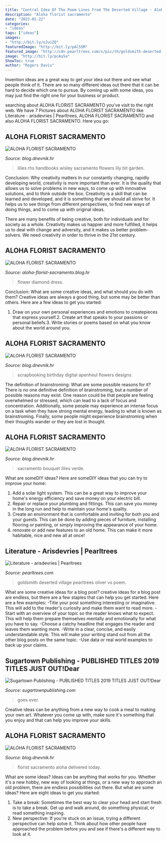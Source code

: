 ```yaml
---
title: "Central Idea Of The Poem Lines From The Deserted Village - Aloha Florist Sacramento"
description: "Aloha florist sacramento"
date: "2023-01-22"
categories:
- "ideas"
tags: ["ideas"]
images:
- "http://bit.ly/oJuiZQ"
featuredImage: "http://bit.ly/pAl5SM"
featured_image: "http://cdn.pearltrees.com/s/pic/th/goldsmith-deserted-writework-80733508"
image: "http://bit.ly/pcAu5a"
ShowToc: true
author: "Rogers Davis"
---
```



Invention ideas are a great way to get your idea out there and see what people think of it. There are so many different ideas out there that it can be hard to decide which one to pursue. By coming up with some ideas, you may just find the right one for your business or product.

	

		
searching about ALOHA FLORIST SACRAMENTO you've visit to the right web. We have 7 Pictures about ALOHA FLORIST SACRAMENTO like Literature - arisdevries | Pearltrees, ALOHA FLORIST SACRAMENTO and also ALOHA FLORIST SACRAMENTO. Here you go:
		
    
## ALOHA FLORIST SACRAMENTO

<img loading=lazy src="http://bit.ly/oJuiZQ" onerror="this.onerror=null;this.src='https://tse1.mm.bing.net/th?id=OIP.zxmN_UeBW7vqy7BlX-eg4wAAAA&amp;pid=15.1';" alt="ALOHA FLORIST SACRAMENTO">

_Source: blog.dnevnik.hr_

>lilies rhs handbooks wisley sacramento flowers lily bit garden. 

	

Conclusion: Why creativity matters
In our constantly changing, rapidly developing world, creativity is more important than ever. It is the quality that allows us to solve problems in new ways, to come up with innovative solutions, and to think outside the box.
Creativity is a skill that can be learned and developed, and it is something that we should all strive for. It helps us to see things from different perspectives, to find new ways of doing things, and to come up with original ideas.

There are many benefits of being creative, both for individuals and for society as a whole. Creativity makes us happier and more fulfilled, it helps us to deal with change and adversity, and it makes us better problem-solvers. We need creativity in order to thrive in the 21st century.

    
## ALOHA FLORIST SACRAMENTO

<img loading=lazy src="http://bit.ly/r4MVJk" onerror="this.onerror=null;this.src='https://tse4.mm.bing.net/th?id=OIP.VvdVlf0nPR-GOk8ZFaTKBgAAAA&amp;pid=15.1';" alt="ALOHA FLORIST SACRAMENTO">

_Source: aloha-florist-sacramento.blog.hr_

>flower diamond dress. 

	

Conclusion: What are some creative ideas, and what should you do with them?
Creative ideas are always a good thing, but some may be better than others. Here are a few ideas to get you started: 
1. Draw on your own personal experiences and emotions to createpieces that express yourself.2. Create art that speaks to your passions or personal beliefs.3. Write stories or poems based on what you know about the world around you.
    
## ALOHA FLORIST SACRAMENTO

<img loading=lazy src="http://bit.ly/phbhNO" onerror="this.onerror=null;this.src='https://tse3.mm.bing.net/th?id=OIP.XxO7rnPpQe2x9GTms6R0tAHaHZ&amp;pid=15.1';" alt="ALOHA FLORIST SACRAMENTO">

_Source: blog.dnevnik.hr_

>scrapbooking birthday digital apenheul flowers designs. 

	

The definition of brainstroming: What are some possible reasons for it?
There is no one definitive definition of brainstroming, but a number of possible reasons may exist. One reason could be that people are feeling overwhelmed or stressed, which can lead to a lack of focus and concentration. Additionally, some people may experience an intense focus on a task when they have strong mental energy, leading to what is known as brainstroming. Finally, some people might experience brainstroming when their thoughts wander or they are lost in thought.

    
## ALOHA FLORIST SACRAMENTO

<img loading=lazy src="http://bit.ly/pAl5SM" onerror="this.onerror=null;this.src='https://tse1.mm.bing.net/th?id=OIP.lycazRfQW6FxEP2T95zNpQHaE8&amp;pid=15.1';" alt="ALOHA FLORIST SACRAMENTO">

_Source: blog.dnevnik.hr_

>sacramento bouquet lilies verde. 

	

What are someDIY ideas?
Here are someDIY ideas that you can try to improve your home:
1. Add a solar light system. This can be a great way to improve your home's energy efficiency and save money on your electric bill.
2. Repair or replace your plumbing and fittings. This can save you money in the long run and help to maintain your home's quality.
3. Create an environment that is comfortable and inviting for both you and your guests. This can be done by adding pieces of furniture, installing flooring or painting, or simply improving the appearance of your home.
4. renovate or add new features to an old home. This can make it more habitable, nice and new all at once!

    
## Literature - Arisdevries | Pearltrees

<img loading=lazy src="http://cdn.pearltrees.com/s/pic/th/goldsmith-deserted-writework-80733508" onerror="this.onerror=null;this.src='https://tse2.mm.bing.net/th?id=OIP.gW8a_E45u_yGKvAIbPiHqAAAAA&amp;pid=15.1';" alt="Literature - arisdevries | Pearltrees">

_Source: pearltrees.com_

>goldsmith deserted village pearltrees oliver vs poem. 

	

What are some creative ideas for a blog post?
creative ideas for a blog post are endless, but there are a few staples that can help you get started. Here are a few examples: 
-Title your post something interesting or imaginative. This will add to the reader's curiosity and make them want to read more. 
-Start with an overview of your topic so the reader knows what to expect. This will help them prepare themselves mentally and emotionally for what you have to say. 
-Choose a catchy headline that engages the reader and leaves them wanting more. 
-Write in a clear, concise, and easily understandable style. This will make your writing stand out from all the other blog posts on the same topic. 
-Use data or real world examples to back up your claims.

    
## Sugartown Publishing - PUBLISHED TITLES 2019 TITLES JUST OUT!﻿Dear

<img loading=lazy src="http://sugartownpublishing.com/yahoo_site_admin/assets/images/Doing_Time_with_Nehru_175_dpi.232102418_std.jpg" onerror="this.onerror=null;this.src='https://tse2.mm.bing.net/th?id=OIP.Uha-xZp0tROZ1qWy7tHW7AHaKq&amp;pid=15.1';" alt="Sugartown Publishing - PUBLISHED TITLES 2019 TITLES JUST OUT!﻿Dear">

_Source: sugartownpublishing.com_

>goes ever. 

	

Creative ideas can be anything from a new way to cook a meal to making your own art. Whatever you come up with, make sure it's something that you enjoy and that can help you improve your skills.

    
## ALOHA FLORIST SACRAMENTO

<img loading=lazy src="http://bit.ly/pcAu5a" onerror="this.onerror=null;this.src='https://tse1.mm.bing.net/th?id=OIP.EzBhebizNEl-U1fLw8aUOQAAAA&amp;pid=15.1';" alt="ALOHA FLORIST SACRAMENTO">

_Source: blog.dnevnik.hr_

>florist sacramento aloha delivered today. 

	

What are some ideas?
Ideas can be anything that works for you. Whether it's a new hobby, new way of looking at things, or a new way to approach an old problem, there are endless possibilities out there. But what are some ideas? Here are eight ideas to get you started: 
1. Take a break: Sometimes the best way to clear your head and start fresh is to take a break. Get up and walk around, do something physical, or read something inspiring. 
2. New perspective: If you're stuck on an issue, trying a different perspective can help solve it. Think about how other people have approached the problem before you and see if there's a different way to look at it. 

